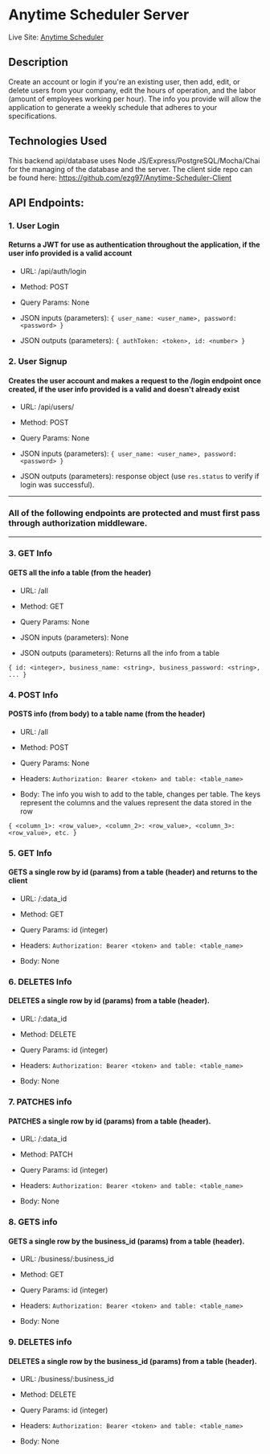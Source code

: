 # Anytime Scheduler Server

Live Site: [Anytime Scheduler](https://anytime-scheduler-client.now.sh/)

## Description
Create an account or login if you're an existing user, then add, edit, or delete users from your company, edit the hours of operation, and the labor (amount of employees working per hour). The info you provide will allow the application to generate a weekly schedule that adheres to your specifications. 

## Technologies Used
This backend api/database uses Node JS/Express/PostgreSQL/Mocha/Chai for the managing of the database and the server.
The client side repo can be found here: https://github.com/ezg97/Anytime-Scheduler-Client


## API Endpoints:

### 1. **User Login**
#### Returns a JWT for use as authentication throughout the application, **if** the user info provided is a valid account
- URL: /api/auth/login

- Method: POST

- Query Params: None

- JSON inputs (parameters): `{ user_name: <user_name>, password: <password> }`

- JSON outputs (parameters): `{ authToken: <token>, id: <number> }`

### 2. **User Signup**
#### Creates the user account and makes a request to the /login endpoint once created, **if** the user info provided is a valid and doesn't already exist
- URL: /api/users/

- Method: POST

- Query Params: None

- JSON inputs (parameters): `{ user_name: <user_name>, password: <password> }`

- JSON outputs (parameters): response object (use `res.status` to verify if login was successful).

------
### All of the following endpoints are protected and must first pass through authorization middleware.
------

### 3. **GET Info**
#### GETS all the info a table (from the header)
- URL: /all

- Method: GET

- Query Params: None

- JSON inputs (parameters): None

- JSON outputs (parameters): Returns all the info from a table

`{ id: <integer>, business_name: <string>, business_password: <string>, ... }`

### 4. **POST Info**
#### POSTS info (from body) to a table name (from the header)
- URL: /all

- Method: POST

- Query Params: None

- Headers: `Authorization: Bearer <token> and table: <table_name>`

- Body: The info you wish to add to the table, changes per table. The keys represent the columns and the values represent the data stored in the row

`{ <column_1>: <row_value>, <column_2>: <row_value>, <column_3>: <row_value>, etc. }`


### 5. **GET Info**
#### GETS a single row by id (params) from a table (header) and returns to the client
- URL: /:data_id

- Method: GET

- Query Params: id (integer)

- Headers: `Authorization: Bearer <token> and table: <table_name>`

- Body: None


### 6. **DELETES Info**
#### DELETES a single row by id (params) from a table (header).
- URL: /:data_id

- Method: DELETE

- Query Params: id (integer)

- Headers: `Authorization: Bearer <token> and table: <table_name>`

- Body: None


### 7. **PATCHES info**
#### PATCHES a single row by id (params) from a table (header).
- URL: /:data_id

- Method: PATCH

- Query Params: id (integer)

- Headers: `Authorization: Bearer <token> and table: <table_name>`

- Body: None

### 8. **GETS info**
#### GETS a single row by the business_id (params) from a table (header).
- URL: /business/:business_id

- Method: GET

- Query Params: id (integer)

- Headers: `Authorization: Bearer <token> and table: <table_name>`

- Body: None


### 9. **DELETES info**
#### DELETES a single row by the business_id (params) from a table (header).
- URL: /business/:business_id

- Method: DELETE

- Query Params: id (integer)

- Headers: `Authorization: Bearer <token> and table: <table_name>`

- Body: None

